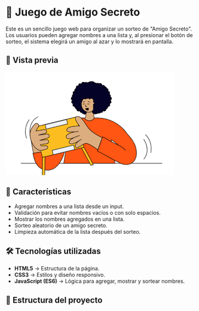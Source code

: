 # 🎁 Juego de Amigo Secreto

Este es un sencillo juego web para organizar un sorteo de "Amigo Secreto".  
Los usuarios pueden agregar nombres a una lista y, al presionar el botón de sorteo, el sistema elegirá un amigo al azar y lo mostrará en pantalla.

## 📸 Vista previa

![Vista previa del juego](assets/amigo-secreto.png)

## 🚀 Características

- Agregar nombres a una lista desde un input.
- Validación para evitar nombres vacíos o con solo espacios.
- Mostrar los nombres agregados en una lista.
- Sorteo aleatorio de un amigo secreto.
- Limpieza automática de la lista después del sorteo.

## 🛠️ Tecnologías utilizadas

- **HTML5** → Estructura de la página.
- **CSS3** → Estilos y diseño responsivo.
- **JavaScript (ES6)** → Lógica para agregar, mostrar y sortear nombres.

## 📂 Estructura del proyecto

